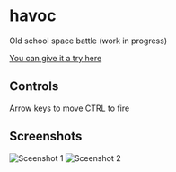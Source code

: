 # havoc

Old school space battle (work in progress)


[You can give it a try here](https://jphamilton.github.io/havoc/)

## Controls
Arrow keys to move
CTRL to fire

## Screenshots

![Sceenshot 1](https://raw.githubusercontent.com/jphamilton/havoc/assets/screenshot-1.png)
![Sceenshot 2](https://raw.githubusercontent.com/jphamilton/havoc/assets/screenshot-2.png)
